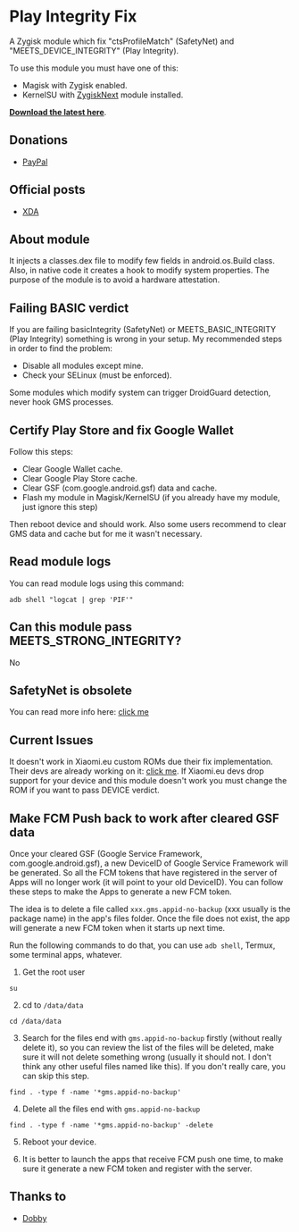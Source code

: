 # Play Integrity Fix
A Zygisk module which fix "ctsProfileMatch" (SafetyNet) and "MEETS_DEVICE_INTEGRITY" (Play Integrity).

To use this module you must have one of this:
- Magisk with Zygisk enabled.
- KernelSU with [ZygiskNext](https://github.com/Dr-TSNG/ZygiskNext) module installed.

[**Download the latest here**](https://github.com/chiteroman/PlayIntegrityFix/releases/latest).

## Donations
- [PayPal](https://paypal.me/chiteroman)

## Official posts
- [XDA](https://xdaforums.com/t/module-play-integrity-fix-safetynet-fix.4607985/)

## About module
It injects a classes.dex file to modify few fields in android.os.Build class. Also, in native code it creates a hook to modify system properties.
The purpose of the module is to avoid a hardware attestation.

## Failing BASIC verdict
If you are failing basicIntegrity (SafetyNet) or MEETS_BASIC_INTEGRITY (Play Integrity) something is wrong in your setup. My recommended steps in order to find the problem:
- Disable all modules except mine.
- Check your SELinux (must be enforced).

Some modules which modify system can trigger DroidGuard detection, never hook GMS processes.

## Certify Play Store and fix Google Wallet
Follow this steps:
- Clear Google Wallet cache.
- Clear Google Play Store cache.
- Clear GSF (com.google.android.gsf) data and cache.
- Flash my module in Magisk/KernelSU (if you already have my module, just ignore this step)

Then reboot device and should work. Also some users recommend to clear GMS data and cache but for me it wasn't necessary.

## Read module logs
You can read module logs using this command:
```
adb shell "logcat | grep 'PIF'"
```

## Can this module pass MEETS_STRONG_INTEGRITY?
No

## SafetyNet is obsolete
You can read more info here: [click me](https://xdaforums.com/t/info-play-integrity-api-replacement-for-safetynet.4479337/)

## Current Issues
It doesn't work in Xiaomi.eu custom ROMs due their fix implementation.
Their devs are already working on it: [click me](https://xiaomi.eu/community/threads/google-wallet-stopped-working-device-doesnt-meet-security-requirements.70444/post-704331).
If Xiaomi.eu devs drop support for your device and this module doesn't work you must change the ROM if you want to pass DEVICE verdict.

## Make FCM Push back to work after cleared GSF data
Once your cleared GSF (Google Service Framework, com.google.android.gsf), a new DeviceID of Google Service Framework will be generated. So all the FCM tokens that have registered in the server of Apps will no longer work (it will point to your old DeviceID). You can follow these steps to make the Apps to generate a new FCM token. 

The idea is to delete a file called `xxx.gms.appid-no-backup` (xxx usually is the package name) in the app's files folder. Once the file does not exist, the app will generate a new FCM token when it starts up next time.

Run the following commands to do that, you can use `adb shell`, Termux, some terminal apps, whatever.

1. Get the root user
```
su
```

2. cd to `/data/data`
```
cd /data/data
```

3. Search for the files end with `gms.appid-no-backup` firstly (without really delete it), so you can review the list of the files will be deleted, make sure it will not delete something wrong (usually it should not. I don't think any other useful files named like this). If you don't really care, you can skip this step.
```
find . -type f -name '*gms.appid-no-backup'
```

4. Delete all the files end with `gms.appid-no-backup`
```
find . -type f -name '*gms.appid-no-backup' -delete
```

5. Reboot your device.

6. It is better to launch the apps that receive FCM push one time, to make sure it generate a new FCM token and register with the server.

## Thanks to
- [Dobby](https://github.com/jmpews/Dobby)

